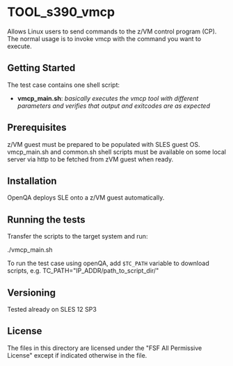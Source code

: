 # TOOL_s390_vmcp

Allows Linux users to send commands to the z/VM control program (CP).
The normal usage is to invoke vmcp with the command you want to execute.

## Getting Started

The test case contains one shell script:

- **vmcp_main.sh**: *basically executes the vmcp tool with different parameters and verifies that
              output and exitcodes are as expected*

## Prerequisites

z/VM guest must be prepared to be populated with SLES guest OS.
vmcp_main.sh and common.sh shell scripts must be available on some local server via http to be fetched from zVM guest when ready.

## Installation

OpenQA deploys SLE onto a z/VM guest automatically.

## Running the tests

Transfer the scripts to the target system and run:

./vmcp_main.sh

To run the test case using openQA, add `$TC_PATH` variable to download scripts, e.g.
TC_PATH="IP_ADDR/path_to_script_dir/"


## Versioning

Tested already on SLES 12 SP3

## License

The files in this directory are licensed under the "FSF All Permissive License" except if indicated otherwise in the file.
